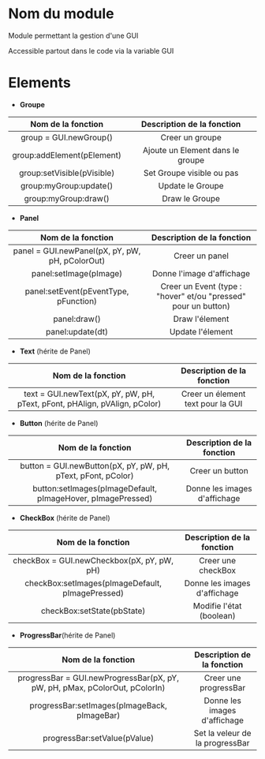# Nom du module
Module permettant la gestion d'une GUI

Accessible partout dans le code via la variable GUI

# Elements
* **Groupe**

|Nom de la fonction | Description de la fonction 
|:-:|:-:
|group = GUI.newGroup()| Creer un groupe
|group:addElement(pElement)| Ajoute un Element dans le groupe
|group:setVisible(pVisible)| Set Groupe visible ou pas
|group:myGroup:update()| Update le Groupe
|group:myGroup:draw()| Draw le Groupe

* **Panel**

|Nom de la fonction | Description de la fonction 
|:-:|:-:
|panel = GUI.newPanel(pX, pY, pW, pH, pColorOut) | Creer un panel
|panel:setImage(pImage) | Donne l'image d'affichage
|panel:setEvent(pEventType, pFunction) | Creer un Event (type : "hover" et/ou "pressed" pour un button)
|panel:draw() | Draw l'élement
|panel:update(dt) | Update l'élement

* **Text** (hérite de Panel)

|Nom de la fonction | Description de la fonction 
|:-:|:-:
|text = GUI.newText(pX, pY, pW, pH, pText, pFont, pHAlign, pVAlign, pColor) | Creer un élement text pour la GUI

* **Button** (hérite de Panel)

|Nom de la fonction | Description de la fonction 
|:-:|:-:
|button = GUI.newButton(pX, pY, pW, pH, pText, pFont, pColor) | Creer un button
|button:setImages(pImageDefault, pImageHover, pImagePressed) | Donne les images d'affichage

* **CheckBox** (hérite de Panel)

|Nom de la fonction | Description de la fonction 
|:-:|:-:
|checkBox = GUI.newCheckbox(pX, pY, pW, pH) | Creer une checkBox
|checkBox:setImages(pImageDefault, pImagePressed) | Donne les images d'affichage
|checkBox:setState(pbState) | Modifie l'état (boolean)

* **ProgressBar**(hérite de Panel)

|Nom de la fonction | Description de la fonction 
|:-:|:-:
|progressBar = GUI.newProgressBar(pX, pY, pW, pH, pMax, pColorOut, pColorIn) | Creer une progressBar
|progressBar:setImages(pImageBack, pImageBar) | Donne les images d'affichage
|progressBar:setValue(pValue) | Set la veleur de la progressBar
